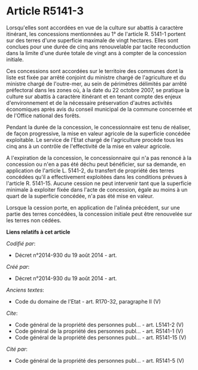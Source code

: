 # Article R5141-3

Lorsqu'elles sont accordées en vue de la culture sur abattis à caractère itinérant, les concessions mentionnées au 1° de
l'article R. 5141-1 portent sur des terres d'une superficie maximale de vingt hectares. Elles sont conclues pour une durée de
cinq ans renouvelable par tacite reconduction dans la limite d'une durée totale de vingt ans à compter de la concession
initiale.

Ces concessions sont accordées sur le territoire des communes dont la liste est fixée par arrêté conjoint du ministre chargé
de l'agriculture et du ministre chargé de l'outre-mer, au sein de périmètres délimités par arrêté préfectoral dans les zones
où, à la date du 22 octobre 2007, se pratique la culture sur abattis à caractère itinérant et en tenant compte des enjeux
d'environnement et de la nécessaire préservation d'autres activités économiques après avis du conseil municipal de la commune
concernée et de l'Office national des forêts.

Pendant la durée de la concession, le concessionnaire est tenu de réaliser, de façon progressive, la mise en valeur agricole
de la superficie concédée exploitable. Le service de l'Etat chargé de l'agriculture procède tous les cinq ans à un contrôle
de l'effectivité de la mise en valeur agricole.

A l'expiration de la concession, le concessionnaire qui n'a pas renoncé à la concession ou n'en a pas été déchu peut
bénéficier, sur sa demande, en application de l'article L. 5141-2, du transfert de propriété des terres concédées qu'il a
effectivement exploitées dans les conditions prévues à l'article R. 5141-15. Aucune cession ne peut intervenir tant que la
superficie minimale à exploiter fixée dans l'acte de concession, égale au moins à un quart de la superficie concédée, n'a pas
été mise en valeur.

Lorsque la cession porte, en application de l'alinéa précédent, sur une partie des terres concédées, la concession initiale
peut être renouvelée sur les terres non cédées.

**Liens relatifs à cet article**

_Codifié par_:

  - Décret n°2014-930 du 19 août 2014 - art.

_Créé par_:

  - Décret n°2014-930 du 19 août 2014 - art.

_Anciens textes_:

  - Code du domaine de l'Etat - art. R170-32, paragraphe II (V)

_Cite_:

  - Code général de la propriété des personnes publ... - art. L5141-2 (V)
  - Code général de la propriété des personnes publ... - art. R5141-1 (V)
  - Code général de la propriété des personnes publ... - art. R5141-15 (V)

_Cité par_:

  - Code général de la propriété des personnes publ... - art. R5141-5 (V)
